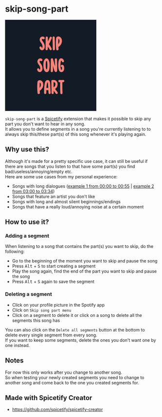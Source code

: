 # skip-song-part

![preview](https://raw.githubusercontent.com/Resxt/Spicetify-Extensions/main/skip-song-part/assets/preview.png)

`skip-song-part` is a [Spicetify](https://spicetify.app/) extension that makes it possible to skip any part you don't want to hear in any song.  
It allows you to define segments in a song you're currently listening to to always skip this/these part(s) of this song whenever it's playing again.

## Why use this?

Although it's made for a pretty specific use case, it can still be useful if there are songs that you listen to that have some part(s) you find bad/useless/annoying/empty etc.  
Here are some use cases from my personal experience:

- Songs with long dialogues ([example 1 from 00:00 to 00:55](https://open.spotify.com/track/7EsjkelQuoUlJXEw7SeVV4?si=17c1664358e24066) | [example 2 from 03:00 to 03:34](https://open.spotify.com/track/10uGdDVJHS0Pgwx1T2U4kH?si=6ec6f01dbdab4aab))
- Songs that feature an artist you don't like
- Songs with long and almost silent beginnings/endings
- Songs that have a really loud/annoying noise at a certain moment

## How to use it?

### Adding a segment

When listening to a song that contains the part(s) you want to skip, do the following:

- Go to the beginning of the moment you want to skip and pause the song
- Press <kbd>Alt</kbd> + <kbd>S</kbd> to start creating a segment
- Play the song again, find the end of the part you want to skip and pause the song
- Press <kbd>Alt</kbd> + <kbd>S</kbd> again to save the segment

### Deleting a segment

- Click on your profile picture in the Spotify app
- Click on `Skip song part menu`
- Click on a segment to delete it or click on a song to delete all the segments this song has

You can also click on the `Delete all segments` button at the bottom to delete every single segment from every song.  
If you want to keep some segments, delete the ones you don't want one by one instead.

## Notes

For now this only works after you change to another song.  
So when testing your newly created segments you need to change to another song and come back to the one you created segments for.

## Made with Spicetify Creator

- <https://github.com/spicetify/spicetify-creator>
